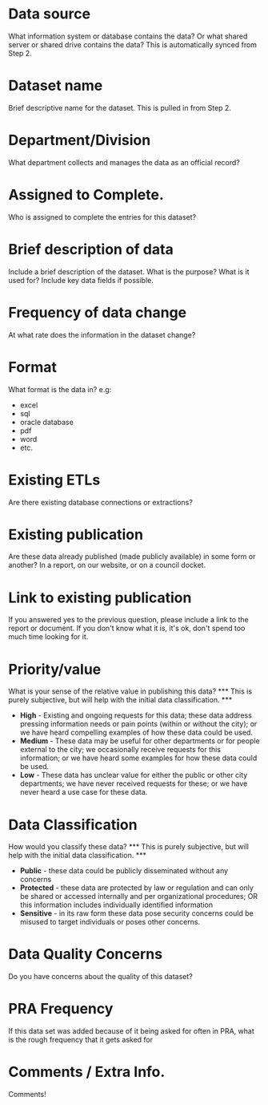 # Data source
What information system or database contains the data? Or what shared server or shared drive contains the data?  This is automatically synced from Step 2.

# Dataset name
Brief descriptive name for the dataset.  This is pulled in from Step 2.

# Department/Division
What department collects and manages the data as an official record?

# Assigned to Complete.
Who is assigned to complete the entries for this dataset?

# Brief description of data
Include a brief description of the dataset. 
What is the purpose? What is it used for? Include key data fields if possible.

# Frequency of data change
At what rate does the information in the dataset change?

# Format
What format is the data in? e.g:
 * excel
 * sql
 * oracle database
 * pdf
 * word
 * etc.

# Existing ETLs
Are there existing database connections or extractions?

# Existing publication
Are these data already published (made publicly available) in some form or another?  In a report, on our website, or on a council docket.

# Link to existing publication
If you answered yes to the previous question, please include a link to the report or document.  If you don't know what it is, it's ok, don't spend too much time looking for it.

# Priority/value
What is your sense of the relative value in publishing this data?  *** This is purely subjective, but will help with the initial data classification. ***
* **High** - Existing and ongoing requests for this data; these data address pressing information needs or pain points (within or without the city); or we have heard compelling examples of how these data could be used.
* **Medium** - These data may be useful for other departments or for people external to the city; we occasionally receive requests for this information; or we have heard some examples for how these data could be used.
* **Low** - These data has unclear value for either the public or other city departments; we have never received requests for these; or we have never heard a use case for these data.


# Data Classification
How would you classify these data?  *** This is purely subjective, but will help with the initial data classification. ***
* **Public** - these data could be publicly disseminated without any concerns
* **Protected** - these data are protected by law or regulation and can only be shared or accessed internally and per organizational procedures; OR this information includes individually identified information
* **Sensitive** - in its raw form these data pose security concerns could be misused to target individuals or poses other concerns.

# Data Quality Concerns
Do you have concerns about the quality of this dataset?

# PRA Frequency
If this data set was added because of it being asked for often in PRA, what is the rough frequency that it gets asked for


# Comments / Extra Info.
Comments!